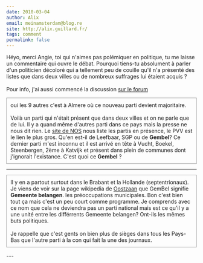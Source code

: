 ```yaml
---
date: 2010-03-04
author: Alix
email: meinamsterdam@blog.re
site: http://alix.guillard.fr/
tags: comment
permalink: false
---
```


<p>
Héyo, merci Angie, toi qui n'aimes pas polémiquer en politique, tu me laisse un commentaire qui ouvre le débat. Pourquoi tiens-tu absolument à parler d'un politicien décoloré qui a tellement peu de couille qu'il n'a présenté des listes que dans deux villes ou de nombreux suffrages lui étaient acquis ?
<br /><br />
Pour info, j'ai aussi commencé la discussion <a href="http://www.leforum.nl/forum/viewtopic.php?f=5&amp;t=22328&amp;p=344994#p344989">sur le forum</a>
</p>
<p style="padding:10px; border:1px solid #999999;">
oui les 9 autres c'est à Almere où ce nouveau parti devient majoritaire.<br /><br />Voilà un parti qui n'était présent que dans deux villes et on ne parle que de lui. Il y a quand même d'autres parti dans ce pays mais la presse ne nous dit rien. Le <a href="http://nos.nl/dossier/133681-nederland-kiest/tab/5/partijen/" class="postlink">site de NOS</a> nous liste les partis en présence, le PVV est le lien le plus gros. Qu'en est-il de Leefbaar, SGP ou de <span style="font-weight: bold">Gembel</span>? Ce dernier parti m'est inconnu et il est arrivé en tête à Vucht, Boekel, Steenbergen, 2ème à Katvijk et présent dans plein de communes dont j'ignorait l'existance. C'est quoi ce <span style="font-weight: bold">Gembel</span> ?
</p>
<hr>
<p style="padding:10px; border:1px solid #999999;">
Il y en a partout surtout dans le Brabant et la Hollande (septentrionaux). Je viens de voir sur la page wikipedia de <a href="http://nl.wikipedia.org/wiki/Oostzaan" class="postlink">Oostzaan</a> que GemBel signifie <span style="font-weight: bold">Gemeente belangen</span>. les préoccupations municipales. Bon c'est bien tout ça mais c'est un peu court comme programme. Je comprends avec ce nom que cela ne deviendra pas un parti national mais est ce qu'il y a une unité entre les différrents Gemeente belangen? Ont-ils les mêmes buts politiques.<br /><br />Je rappelle que c'est gents on bien plus de sièges dans tous les Pays-Bas que l'autre parti à la con qui fait la une des journaux.
</p>
---